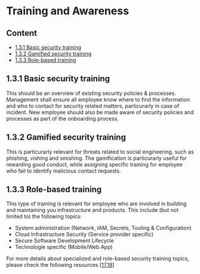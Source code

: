 # Training and Awareness

## Content 
* [1.3.1 Basic security training](#131-basic-security-training)
* [1.3.2 Gamified security training](#132-gamified-security-training)
* [1.3.3 Role-based training](#133-role-based-training)



## 1.3.1 Basic security training
This should be an overview of existing security policies & processes. Management shall ensure all employee know where to find the information and who to contact for security related matters, particurarly in case of incident. New employee should also be made aware of security policies and processes as part of the onboarding process. 

## 1.3.2 Gamified security training
This is particurarly relevant for threats related to social engineering, such as phishing, vishing and smishing. The gamification is particurarly useful for rewarding good conduct, while assigning specific training for employee who fail to identify malicious contact requests. 

## 1.3.3 Role-based training
This type of training is relevant for employee who are involved in building and maintaining you infrastructure and products. This include (but not limited to) the following topics: 
* System administration (Network, IAM, Secrets, Tooling & Configuration)
* Cloud Infrastructure Security (Service provider specific)
* Secure Software Development Lifecycle
* Technologie specific (Mobile/Web App)

For more details about specialized and role-based security training topics, please check the following resources [[17](../references.md#117-sans-cssr),[18](../references.md#118-paul-jerimy-scr)]
